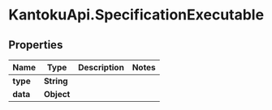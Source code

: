 # KantokuApi.SpecificationExecutable

## Properties

Name | Type | Description | Notes
------------ | ------------- | ------------- | -------------
**type** | **String** |  | 
**data** | **Object** |  | 


